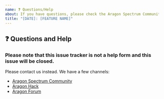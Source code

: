 ```yaml
---
name: ❓ Questions/Help
about: If you have questions, please check the Aragon Spectrum Community, Aragon Hack or Aragon Forum.
title: "[DATE]: [FEATURE NAME]"
---
```


## ❓ Questions and Help

### Please note that this issue tracker is not a help form and this issue will be closed.

Please contact us instead. We have a few channels:

- [Aragon Spectrum Community](https://spectrum.chat/aragon)
- [Aragon Hack](https://hack.aragon.org/docs/cli-intro.html)
- [Aragon Forum](https://forum.aragon.org)


